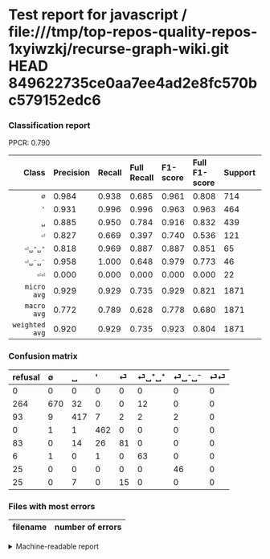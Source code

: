 # Test report for javascript / file:///tmp/top-repos-quality-repos-1xyiwzkj/recurse-graph-wiki.git HEAD 849622735ce0aa7ee4ad2e8fc570bc579152edc6

### Classification report

PPCR: 0.790

| Class | Precision | Recall | Full Recall | F1-score | Full F1-score | Support | Full Support | PPCR |
|------:|:----------|:-------|:------------|:---------|:---------|:--------|:-------------|:-----|
| `∅` | 0.984| 0.938| 0.685| 0.961| 0.808| 714| 978| 0.730 |
| `'` | 0.931| 0.996| 0.996| 0.963| 0.963| 464| 464| 1.000 |
| `␣` | 0.885| 0.950| 0.784| 0.916| 0.832| 439| 532| 0.825 |
| `⏎` | 0.827| 0.669| 0.397| 0.740| 0.536| 121| 204| 0.593 |
| `⏎␣⁺␣⁺` | 0.818| 0.969| 0.887| 0.887| 0.851| 65| 71| 0.915 |
| `⏎␣⁻␣⁻` | 0.958| 1.000| 0.648| 0.979| 0.773| 46| 71| 0.648 |
| `⏎⏎` | 0.000| 0.000| 0.000| 0.000| 0.000| 22| 47| 0.468 |
| `micro avg` | 0.929| 0.929| 0.735| 0.929| 0.821| 1871| 2367| 0.790 |
| `macro avg` | 0.772| 0.789| 0.628| 0.778| 0.680| 1871| 2367| 0.790 |
| `weighted avg` | 0.920| 0.929| 0.735| 0.923| 0.804| 1871| 2367| 0.790 |

### Confusion matrix

|refusal|  ∅| ␣| '| ⏎| ⏎␣⁺␣⁺| ⏎␣⁻␣⁻| ⏎⏎| 
|:---|:---|:---|:---|:---|:---|:---|:---|
|0 |0 |0 |0 |0 |0 |0 |0 |
|264 |670 |32 |0 |0 |12 |0 |0 |
|93 |9 |417 |7 |2 |2 |2 |0 |
|0 |1 |1 |462 |0 |0 |0 |0 |
|83 |0 |14 |26 |81 |0 |0 |0 |
|6 |1 |0 |1 |0 |63 |0 |0 |
|25 |0 |0 |0 |0 |0 |46 |0 |
|25 |0 |7 |0 |15 |0 |0 |0 |

### Files with most errors

| filename | number of errors|
|:----:|:-----|

<details>
    <summary>Machine-readable report</summary>
```json
{
  "cl_report": {"\u0027": {"f1-score": 0.9625, "precision": 0.9314516129032258, "recall": 0.9956896551724138, "support": 464}, "macro avg": {"f1-score": 0.7779043383572253, "precision": 0.7719564255059096, "recall": 0.7889433381328778, "support": 1871}, "micro avg": {"f1-score": 0.9294494922501336, "precision": 0.9294494922501336, "recall": 0.9294494922501336, "support": 1871}, "weighted avg": {"f1-score": 0.923030416007855, "precision": 0.9196176665661256, "recall": 0.9294494922501336, "support": 1871}, "\u2205": {"f1-score": 0.960573476702509, "precision": 0.9838472834067548, "recall": 0.938375350140056, "support": 714}, "\u23ce": {"f1-score": 0.7397260273972602, "precision": 0.826530612244898, "recall": 0.6694214876033058, "support": 121}, "\u23ce\u23ce": {"f1-score": 0.0, "precision": 0.0, "recall": 0.0, "support": 22}, "\u23ce\u2423\u207a\u2423\u207a": {"f1-score": 0.8873239436619719, "precision": 0.8181818181818182, "recall": 0.9692307692307692, "support": 65}, "\u23ce\u2423\u207b\u2423\u207b": {"f1-score": 0.9787234042553191, "precision": 0.9583333333333334, "recall": 1.0, "support": 46}, "\u2423": {"f1-score": 0.9164835164835164, "precision": 0.8853503184713376, "recall": 0.9498861047835991, "support": 439}},
  "cl_report_full": {"\u0027": {"f1-score": 0.9625, "precision": 0.9314516129032258, "recall": 0.9956896551724138, "support": 464}, "macro avg": {"f1-score": 0.6803722015596543, "precision": 0.7719564255059096, "recall": 0.6281237010593931, "support": 2367}, "micro avg": {"f1-score": 0.8206701274185938, "precision": 0.9294494922501336, "recall": 0.7346852555978032, "support": 2367}, "weighted avg": {"f1-score": 0.8042559499471739, "precision": 0.912609793680266, "recall": 0.7346852555978032, "support": 2367}, "\u2205": {"f1-score": 0.8077154912597951, "precision": 0.9838472834067548, "recall": 0.6850715746421268, "support": 978}, "\u23ce": {"f1-score": 0.5364238410596026, "precision": 0.826530612244898, "recall": 0.39705882352941174, "support": 204}, "\u23ce\u23ce": {"f1-score": 0.0, "precision": 0.0, "recall": 0.0, "support": 47}, "\u23ce\u2423\u207a\u2423\u207a": {"f1-score": 0.8513513513513514, "precision": 0.8181818181818182, "recall": 0.8873239436619719, "support": 71}, "\u23ce\u2423\u207b\u2423\u207b": {"f1-score": 0.7731092436974789, "precision": 0.9583333333333334, "recall": 0.647887323943662, "support": 71}, "\u2423": {"f1-score": 0.8315054835493519, "precision": 0.8853503184713376, "recall": 0.7838345864661654, "support": 532}},
  "ppcr": 0.7904520490071821
}
```
</details>
